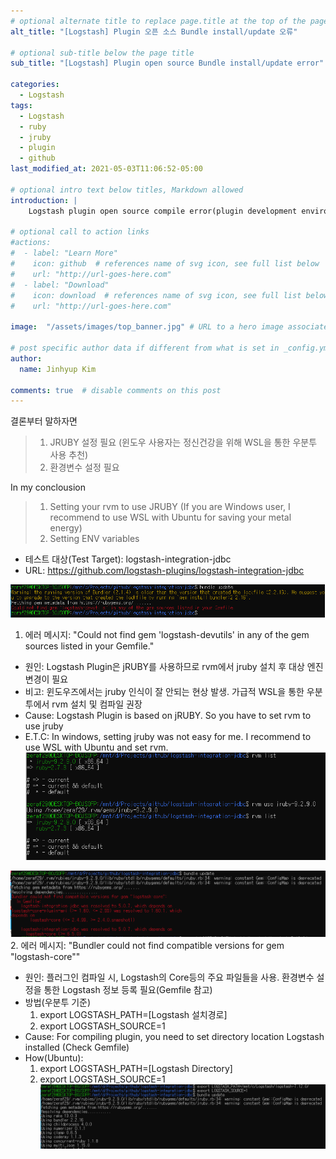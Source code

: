 ```yaml
---
# optional alternate title to replace page.title at the top of the page
alt_title: "[Logstash] Plugin 오픈 소스 Bundle install/update 오류"

# optional sub-title below the page title
sub_title: "[Logstash] Plugin open source Bundle install/update error"

categories:
  - Logstash
tags:
  - Logstash
  - ruby
  - jruby
  - plugin
  - github
last_modified_at: 2021-05-03T11:06:52-05:00

# optional intro text below titles, Markdown allowed
introduction: |
    Logstash plugin open source compile error(plugin development environment setting)

# optional call to action links
#actions:
#  - label: "Learn More"
#    icon: github  # references name of svg icon, see full list below
#    url: "http://url-goes-here.com"
#  - label: "Download"
#    icon: download  # references name of svg icon, see full list below
#    url: "http://url-goes-here.com"

image:  "/assets/images/top_banner.jpg" # URL to a hero image associated with the post (e.g., /assets/page-pic.jpg)

# post specific author data if different from what is set in _config.yml 
author:
  name: Jinhyup Kim 

comments: true  # disable comments on this post
---
```

결론부터 말하자면
> 1) JRUBY 설정 필요 (윈도우 사용자는 정신건강을 위해 WSL을 통한 우분투 사용 추천)
> 2) 환경변수 설정 필요 

In my conclousion  
> 1) Setting your rvm to use JRUBY (If you are Windows user, I recommend to use WSL with Ubuntu for saving your metal energy)  
> 2) Setting ENV variables

- 테스트 대상(Test Target): logstash-integration-jdbc
- URL: https://github.com/logstash-plugins/logstash-integration-jdbc


![Image Alt 에러1](/assets/images/posts/20210503_1.PNG)
1. 에러 메시지: "Could not find gem 'logstash-devutils' in any of the gem sources listed in your Gemfile."
  - 원인: Logstash Plugin은 jRUBY를 사용하므로 rvm에서 jruby 설치 후 대상 엔진 변경이 필요 
  - 비고: 윈도우즈에서는 jruby 인식이 잘 안되는 현상 발생. 가급적 WSL을 통한 우분투에서 rvm 설치 및 컴파일 권장
  - Cause: Logstash Plugin is based on jRUBY. So you have to set rvm to use jruby
  - E.T.C: In windows, setting jruby was not easy for me. I recommend to use WSL with Ubuntu and set rvm.
![Image Alt 에러1해결](/assets/images/posts/20210503_2.PNG)






![Image Alt 에러2](/assets/images/posts/20210503_3.PNG)
2. 에러 메시지: "Bundler could not find compatible versions for gem "logstash-core""
  - 원인: 플러그인 컴파일 시, Logstash의 Core등의 주요 파일들을 사용. 환경변수 설정을 통한 Logstash 정보 등록 필요(Gemfile 참고)
  - 방법(우분투 기준)
    1. export LOGSTASH_PATH=[Logstash 설치경로]
    2. export LOGSTASH_SOURCE=1
  - Cause: For compiling plugin, you need to set directory location Logstash installed (Check Gemfile)
  - How(Ubuntu): 
    1. export LOGSTASH_PATH=[Logstash Directory]
    2. export LOGSTASH_SOURCE=1
![Image Alt 에러2해결](/assets/images/posts/20210503_4.PNG)

